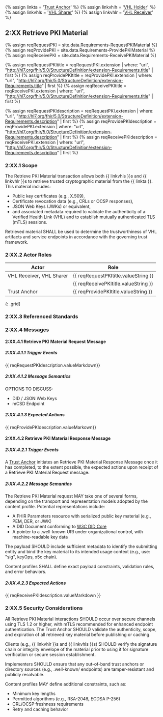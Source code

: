 
{% assign linkta = '<a href="ActorDefinition-TrustAnchor.html">Trust Anchor</a>' %}
{% assign linkvhlh = '<a href="ActorDefinition-VHLHolder.html">VHL Holder</a>' %}
{% assign linkvhls = '<a href="ActorDefinition-VHLSharer.html">VHL Sharer</a>' %}
{% assign linkvhlr = '<a href="ActorDefinition-VHLReceiver.html">VHL Receiver</a>' %}

## 2:XX Retrieve PKI Material

{% assign reqRequestPKI = site.data.Requirements-RequestPKIMaterial %}
{% assign reqProvidePKI = site.data.Requirements-ProvidePKIMaterial %}
{% assign reqReceivePKI = site.data.Requirements-ReceivePKIMaterial %}


{% assign reqRequestPKItitle = reqRequestPKI.extension  | where: "url", "http://hl7.org/fhir/5.0/StructureDefinition/extension-Requirements.title" | first %}
{% assign reqProvidePKItitle = reqProvidePKI.extension  | where: "url", "http://hl7.org/fhir/5.0/StructureDefinition/extension-Requirements.title" | first %}
{% assign reqReceivePKItitle = reqReceivePKI.extension  | where: "url", "http://hl7.org/fhir/5.0/StructureDefinition/extension-Requirements.title" | first %}


{% assign reqRequestPKIdescription = reqRequestPKI.extension  | where: "url", "http://hl7.org/fhir/5.0/StructureDefinition/extension-Requirements.description" | first %}
{% assign reqProvidePKIdescription = reqProvidePKI.extension  | where: "url", "http://hl7.org/fhir/5.0/StructureDefinition/extension-Requirements.description" | first %}
{% assign reqReceivePKIdescription = reqReceivePKI.extension  | where: "url", "http://hl7.org/fhir/5.0/StructureDefinition/extension-Requirements.description" | first %}


### 2:XX.1 Scope

The Retrieve PKI Material transaction allows both {{ linkvhls }}s and {{ linkvhlr }}s to retrieve trusted cryptographic material from the {{ linkta }}. This material includes:

- Public key certificates (e.g., X.509),
- Certificate revocation data (e.g., CRLs or OCSP responses),
- JSON Web Keys (JWKs) or equivalent,
- and associated metadata required to validate the authenticity of a Verified Health Link (VHL) and to establish mutually authenticated TLS (mTLS) sessions.
    
Retrieved material SHALL be used to determine the trustworthiness of VHL artifacts and service endpoints in accordance with the governing trust framework.

### 2:XX.2 Actor Roles


| Actor | Role |
|-------|--------|
| VHL Receiver, VHL Sharer | {{ reqRequestPKItitle.valueString }} |
|                          | {{ reqReceivePKItitle.valueString }} |
| Trust Anchor             | {{ reqProvidePKItitle.valueString }} |
{: .grid}

### 2:XX.3 Referenced Standards


### 2:XX.4 Messages

#### 2:XX.4.1 Retrieve PKI Material Request Message
##### 2:XX.4.1.1 Trigger Events
{{ reqRequestPKIdescription.valueMarkdown}}

##### 2:XX.4.1.2 Message Semantics
OPTIONS TO DISCUSS:
* DID / JSON Web Keys
* mCSD Endpoint

##### 2:XX.4.1.3 Expected Actions
{{ reqProvidePKIdescription.valueMarkown}}

#### 2:XX.4.2 Retrieve PKI Material Response Message 

##### 2:XX.4.2.1 Trigger Events

A [Trust Anchor](ActorDefinition-TrustAnchor.html) initiates an Retrieve PKI Material Response Message once it has completed, to the extent possible, the expected actions upon receipt of a Retrieve PKI Material Request message.

##### 2:XX.4.2.2  Message Semantics
The Retrieve PKI Material request MAY take one of several forms, depending on the transport and representation models adopted by the content profile. Potential representations include:

- A FHIR Parameters resource with serialized public key material (e.g., PEM, DER, or JWK)
- A DID Document conforming to [W3C DID Core](https://www.w3.org/TR/did-core/)
- A pointer to a .well-known URI under organizational control, with machine-readable key data
    
The payload SHOULD include sufficient metadata to identify the submitting entity and bind the key material to its intended usage context (e.g., use: "sig", keyOps, x5c chain).

Content profiles SHALL define exact payload constraints, validation rules, and error behaviors.

##### 2:XX.4.2.3 Expected Actions
{{ reqReceivePKIdescription.valueMarkdown }}


### 2:XX.5 Security Considerations 
All Retrieve PKI Material interactions SHOULD occur over secure channels using TLS 1.2 or higher, with mTLS recommended for enhanced endpoint authentication. The Trust Anchor SHOULD validate the authenticity, scope, and expiration of all retrieved key material before publishing or caching.

Clients (e.g., {{ linkvhlr }}s and {{ linkvhls }}s) SHOULD verify the signature chain or integrity envelope of the material prior to using it for signature verification or secure session establishment.

Implementers SHOULD ensure that any out-of-band trust anchors or directory sources (e.g., .well-known/ endpoints) are tamper-resistant and publicly resolvable.

Content profiles MAY define additional constraints, such as:
- Minimum key lengths
- Permitted algorithms (e.g., RSA-2048, ECDSA P-256)
- CRL/OCSP freshness requirements
- Retry and caching behavior






